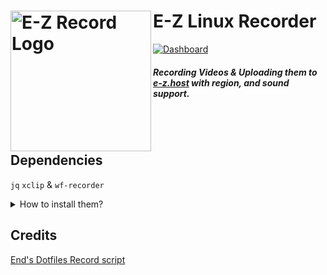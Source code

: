 # E-Z Linux Recorder [<img src="https://r2.e-z.host/9e3dd702-42ab-4d6b-a8a0-b1a4ab53af33/35jx47l1.png" width="225" align="left" alt="E-Z Record Logo">](https://github.com/verysillycat/wfrecorder-linux)
[![Dashboard](https://img.shields.io/badge/Get%20API%20Key-blue?style=flat)](https://e-z.gg/dash/account)
##### Recording Videos & Uploading them to [e-z.host](https://e-z.host) with region, and sound support.
<br><br>
## Dependencies
`jq` `xclip` & `wf-recorder`
<details>
<summary>How to install them?</summary>
Go to your prefered terminal and execute this command depending on your Distro.

- **Debian/Ubuntu** `sudo apt install wf-recorder jq xclip`
- **Fedora** `sudo dnf install wf-recorder jq xclip`
- **Gentoo** `sudo emerge -av x11-misc/xclip gui-apps/wf-recorder app-misc/jq`
- **Arch** `sudo pacman -S jq xclip wf-recorder`

</details>

## Credits
[End's Dotfiles Record script](https://github.com/end-4/dots-hyprland/blob/main/.config/ags/scripts/record-script.sh)